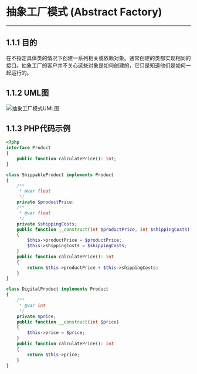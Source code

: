 # 抽象工厂模式 (Abstract Factory)
---

## 1.1.1 目的

在不指定具体类的情况下创建一系列相关或依赖对象。通常创建的类都实现相同的接口。抽象工厂的客户并不关心这些对象是如何创建的，它只是知道他们是如何一起运行的。

## 1.1.2 UML图
![抽象工厂模式UML图](https://cdn.learnku.com/uploads/images/201905/27/1/BMhC0s5JAh.png!large "抽象工厂模式UML图")

## 1.1.3 PHP代码示例

```php
<?php
interface Product
{
    public function calculatePrice(): int;
}

class ShippableProduct implements Product
{
    /**
     * @var float
     */
    private $productPrice;
    /**
     * @var float
     */
    private $shippingCosts;
    public function __construct(int $productPrice, int $shippingCosts)
    {
        $this->productPrice = $productPrice;
        $this->shippingCosts = $shippingCosts;
    }
    public function calculatePrice(): int
    {
        return $this->productPrice + $this->shippingCosts;
    }
}

class DigitalProduct implements Product
{
    /**
     * @var int
     */
    private $price;
    public function __construct(int $price)
    {
        $this->price = $price;
    }
    public function calculatePrice(): int
    {
        return $this->price;
    }
}
```
